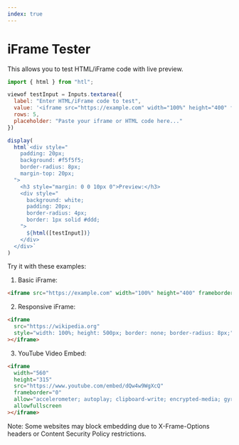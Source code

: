 ```yaml
---
index: true
---
```


# iFrame Tester

This allows you to test HTML/iFrame code with live preview.

```js
import { html } from "htl";
```

```js
viewof testInput = Inputs.textarea({
  label: "Enter HTML/iFrame code to test",
  value: '<iframe src="https://example.com" width="100%" height="400" frameborder="0"></iframe>',
  rows: 5,
  placeholder: "Paste your iframe or HTML code here..."
})
```

```js echo
display(
  html`<div style="
    padding: 20px;
    background: #f5f5f5;
    border-radius: 8px;
    margin-top: 20px;
  ">
    <h3 style="margin: 0 0 10px 0">Preview:</h3>
    <div style="
      background: white;
      padding: 20px;
      border-radius: 4px;
      border: 1px solid #ddd;
    ">
      ${html([testInput])}
    </div>
  </div>`
)
```

Try it with these examples:

1. Basic iFrame:
```html
<iframe src="https://example.com" width="100%" height="400" frameborder="0"></iframe>
```

2. Responsive iFrame:
```html
<iframe 
  src="https://wikipedia.org" 
  style="width: 100%; height: 500px; border: none; border-radius: 8px;"
></iframe>
```

3. YouTube Video Embed:
```html
<iframe 
  width="560" 
  height="315" 
  src="https://www.youtube.com/embed/dQw4w9WgXcQ" 
  frameborder="0" 
  allow="accelerometer; autoplay; clipboard-write; encrypted-media; gyroscope; picture-in-picture" 
  allowfullscreen
></iframe>
```

Note: Some websites may block embedding due to X-Frame-Options headers or Content Security Policy restrictions.​​​​​​​​​​​​​​​​
